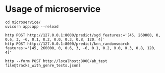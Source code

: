# Usage of microservice
    cd microservice/
    uvicorn app:app --reload

    http POST http://127.0.0.1:8000/predict/sgd features:='[45, 260000, 0, 0.6, 3, -6, 0.1, 0.2, 0.0, 0.3, 0.8, 120, 4]'
    http POST http://127.0.0.1:8000/predict/knn_randomsearch features:='[45, 260000, 0, 0.6, 3, -6, 0.1, 0.2, 0.0, 0.3, 0.8, 120, 4]'

    http --form POST http://localhost:8000/ab_test file@tracks_with_genre_tests.jsonl